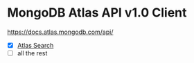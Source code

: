# MongoDB Atlas API v1.0 Client

https://docs.atlas.mongodb.com/api/

- [X] [Atlas Search](https://docs.atlas.mongodb.com/reference/api/atlas-search/)
- [ ] all the rest
